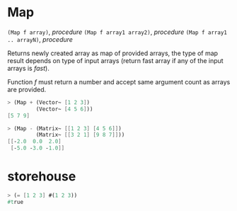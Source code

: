# Map
`(Map f array)`, *procedure*
`(Map f array1 array2)`, *procedure*
`(Map f array1 .. arrayN)`, *procedure*

Returns newly created array as map of provided arrays, the type of map result depends on type of input arrays (return fast array if any of the input arrays is *fast*).

Function *f* must return a number and accept same argument count as arrays are provided.

```scheme
> (Map + (Vector~ [1 2 3])
         (Vector~ [4 5 6]))
[5 7 9]

> (Map - (Matrix~ [[1 2 3] [4 5 6]])
         (Matrix~ [[3 2 1] [9 8 7]]))
[[-2.0  0.0  2.0]
 [-5.0 -3.0 -1.0]]
```

# storehouse

```scheme
> (= [1 2 3] #(1 2 3))
#true
```
